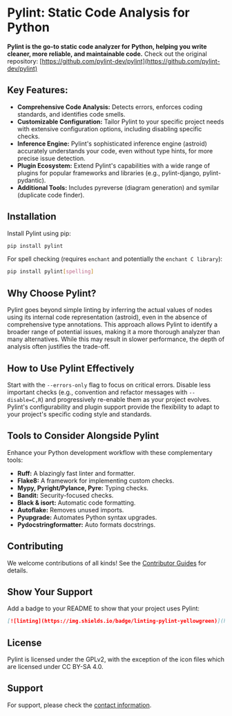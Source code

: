 # Pylint: Static Code Analysis for Python

**Pylint is the go-to static code analyzer for Python, helping you write cleaner, more reliable, and maintainable code.**  Check out the original repository: [https://github.com/pylint-dev/pylint](https://github.com/pylint-dev/pylint)

## Key Features:

*   **Comprehensive Code Analysis:**  Detects errors, enforces coding standards, and identifies code smells.
*   **Customizable Configuration:** Tailor Pylint to your specific project needs with extensive configuration options, including disabling specific checks.
*   **Inference Engine:**  Pylint's sophisticated inference engine (astroid) accurately understands your code, even without type hints, for more precise issue detection.
*   **Plugin Ecosystem:** Extend Pylint's capabilities with a wide range of plugins for popular frameworks and libraries (e.g., pylint-django, pylint-pydantic).
*   **Additional Tools:** Includes pyreverse (diagram generation) and symilar (duplicate code finder).

## Installation

Install Pylint using pip:

```bash
pip install pylint
```

For spell checking (requires `enchant` and potentially the `enchant C library`):

```bash
pip install pylint[spelling]
```

## Why Choose Pylint?

Pylint goes beyond simple linting by inferring the actual values of nodes using its internal code representation (astroid), even in the absence of comprehensive type annotations. This approach allows Pylint to identify a broader range of potential issues, making it a more thorough analyzer than many alternatives.  While this may result in slower performance, the depth of analysis often justifies the trade-off.

## How to Use Pylint Effectively

Start with the `--errors-only` flag to focus on critical errors.  Disable less important checks (e.g., convention and refactor messages with `--disable=C,R`) and progressively re-enable them as your project evolves.  Pylint's configurability and plugin support provide the flexibility to adapt to your project's specific coding style and standards.

## Tools to Consider Alongside Pylint

Enhance your Python development workflow with these complementary tools:

*   **Ruff:** A blazingly fast linter and formatter.
*   **Flake8:** A framework for implementing custom checks.
*   **Mypy, Pyright/Pylance, Pyre:** Typing checks.
*   **Bandit:** Security-focused checks.
*   **Black & isort:** Automatic code formatting.
*   **Autoflake:** Removes unused imports.
*   **Pyupgrade:** Automates Python syntax upgrades.
*   **Pydocstringformatter:** Auto formats docstrings.

## Contributing

We welcome contributions of all kinds!  See the [Contributor Guides](https://pylint.readthedocs.io/en/latest/development_guide/contribute.html) for details.

## Show Your Support

Add a badge to your README to show that your project uses Pylint:

```markdown
[![linting](https://img.shields.io/badge/linting-pylint-yellowgreen)](https://github.com/pylint-dev/pylint)
```

## License

Pylint is licensed under the GPLv2, with the exception of the icon files which are licensed under CC BY-SA 4.0.

## Support

For support, please check the [contact information](https://pylint.readthedocs.io/en/latest/contact.html).
